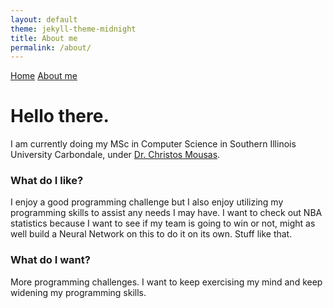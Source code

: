```yaml
---
layout: default
theme: jekyll-theme-midnight
title: About me
permalink: /about/
---
```

<a href="https://raniaspant.github.io/">Home</a> <a href="https://raniaspant.github.io/about/">About me</a>

# Hello there.

I am currently doing my MSc in Computer Science in Southern Illinois University Carbondale, under [Dr. Christos Mousas](https://sites.google.com/site/chrismousas/).

### [](#header-3)What do I like?

I enjoy a good programming challenge but I also enjoy utilizing my programming skills to assist any needs I may have. I want to check out NBA statistics because I want to see if my team is going to win or not, might as well build a Neural Network on this to do it on its own. Stuff like that.

### [](#header-3)What do I want?

More programming challenges. I want to keep exercising my mind and keep widening my programming skills.
